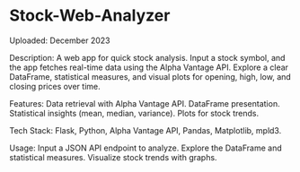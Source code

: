 # Stock-Web-Analyzer

Uploaded: December 2023

Description:
A web app for quick stock analysis. Input a stock symbol, and the app fetches real-time data using the Alpha Vantage API. Explore a clear DataFrame, statistical measures, and visual plots for opening, high, low, and closing prices over time.

Features:
Data retrieval with Alpha Vantage API.
DataFrame presentation.
Statistical insights (mean, median, variance).
Plots for stock trends.

Tech Stack: 
Flask, Python, Alpha Vantage API, Pandas, Matplotlib, mpld3.

Usage:
Input a JSON API endpoint to analyze.
Explore the DataFrame and statistical measures.
Visualize stock trends with graphs.
